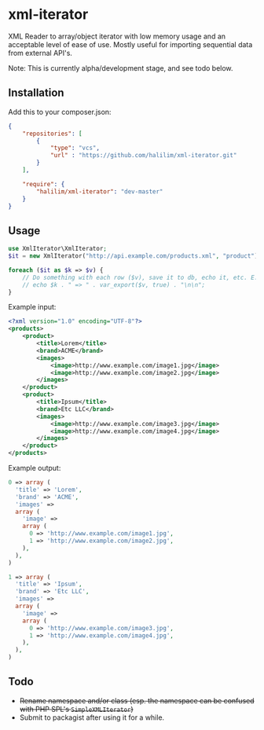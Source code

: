 xml-iterator
============

XML Reader to array/object iterator with low memory usage and an acceptable level of ease of use.
Mostly useful for importing sequential data from external API's.

Note: This is currently alpha/development stage, and see todo below.


Installation
------------

Add this to your composer.json:
```json
{
    "repositories": [
        {
            "type": "vcs",
            "url" : "https://github.com/halilim/xml-iterator.git"
        }
    ],

    "require": {
        "halilim/xml-iterator": "dev-master"
    }
}
```

Usage
-----
```php
use XmlIterator\XmlIterator;
$it = new XmlIterator("http://api.example.com/products.xml", "product");

foreach ($it as $k => $v) {
    // Do something with each row ($v), save it to db, echo it, etc. E.g.:
    // echo $k . " => " . var_export($v, true) . "\n\n";
}
```

Example input:
```xml
<?xml version="1.0" encoding="UTF-8"?>
<products>
    <product>
        <title>Lorem</title>
        <brand>ACME</brand>
        <images>
            <image>http://www.example.com/image1.jpg</image>
            <image>http://www.example.com/image2.jpg</image>
        </images>
    </product>
    <product>
        <title>Ipsum</title>
        <brand>Etc LLC</brand>
        <images>
            <image>http://www.example.com/image3.jpg</image>
            <image>http://www.example.com/image4.jpg</image>
        </images>
    </product>
</products>
```

Example output:
```php
0 => array (
  'title' => 'Lorem',
  'brand' => 'ACME',
  'images' =>
  array (
    'image' =>
    array (
      0 => 'http://www.example.com/image1.jpg',
      1 => 'http://www.example.com/image2.jpg',
    ),
  ),
)

1 => array (
  'title' => 'Ipsum',
  'brand' => 'Etc LLC',
  'images' =>
  array (
    'image' =>
    array (
      0 => 'http://www.example.com/image3.jpg',
      1 => 'http://www.example.com/image4.jpg',
    ),
  ),
)
```

Todo
----

* ~~Rename namespace and/or class (esp. the namespace can be confused with PHP SPL's `SimpleXMLIterator`)~~
* Submit to packagist after using it for a while.
